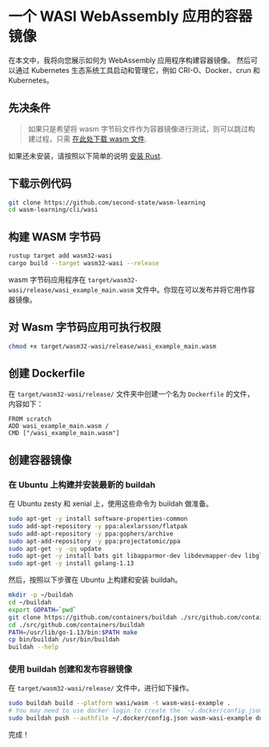 # 一个 WASI WebAssembly 应用的容器镜像

在本文中，我将向您展示如何为 WebAssembly 应用程序构建容器镜像。 然后可以通过 Kubernetes 生态系统工具启动和管理它，例如 CRI-O、Docker、crun 和 Kubernetes。

## 先决条件

> 如果只是希望将 wasm 字节码文件作为容器镜像进行测试，则可以跳过构建过程，只需 [在此处下载 wasm 文件](https://github.com/second-state/wasm-learning/blob/master/cli/wasi/wasi_example_main.wasm).

如果还未安装，请按照以下简单的说明 [安装 Rust](https://www.rust-lang.org/tools/install).

## 下载示例代码

```bash
git clone https://github.com/second-state/wasm-learning
cd wasm-learning/cli/wasi
```

## 构建 WASM 字节码

```bash
rustup target add wasm32-wasi
cargo build --target wasm32-wasi --release
```

wasm 字节码应用程序在 `target/wasm32-wasi/release/wasi_example_main.wasm` 文件中。你现在可以发布并将它用作容器镜像。 

## 对 Wasm 字节码应用可执行权限

```bash
chmod +x target/wasm32-wasi/release/wasi_example_main.wasm
```

## 创建 Dockerfile

在 `target/wasm32-wasi/release/` 文件夹中创建一个名为 `Dockerfile` 的文件，内容如下：

```
FROM scratch
ADD wasi_example_main.wasm /
CMD ["/wasi_example_main.wasm"]
```

## 创建容器镜像


### 在 Ubuntu 上构建并安装最新的 buildah

在 Ubuntu zesty 和 xenial 上，使用这些命令为 buildah 做准备。

```bash
sudo apt-get -y install software-properties-common
sudo add-apt-repository -y ppa:alexlarsson/flatpak
sudo add-apt-repository -y ppa:gophers/archive
sudo apt-add-repository -y ppa:projectatomic/ppa
sudo apt-get -y -qq update
sudo apt-get -y install bats git libapparmor-dev libdevmapper-dev libglib2.0-dev libgpgme11-dev libseccomp-dev libselinux1-dev skopeo-containers go-md2man
sudo apt-get -y install golang-1.13
```

然后，按照以下步骤在 Ubuntu 上构建和安装 buildah。

```bash
mkdir -p ~/buildah
cd ~/buildah
export GOPATH=`pwd`
git clone https://github.com/containers/buildah ./src/github.com/containers/buildah
cd ./src/github.com/containers/buildah
PATH=/usr/lib/go-1.13/bin:$PATH make
cp bin/buildah /usr/bin/buildah
buildah --help
```

### 使用 buildah 创建和发布容器镜像

在 `target/wasm32-wasi/release/` 文件中，进行如下操作。

```bash
sudo buildah build --platform wasi/wasm -t wasm-wasi-example .
# You may need to use docker login to create the `~/.docker/config.json` for auth.
sudo buildah push --authfile ~/.docker/config.json wasm-wasi-example docker://docker.io/wasmedge/example-wasi:latest
```

完成！
